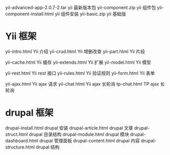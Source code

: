 yii-advanced-app-2.0.7-2.tar   yii 最新版本包
yii-component.zip              yii 组件包
yii-component-install.html     yii 组件安装
yii-basic.zip                  yii 基础版

Yii 框架
====================================================================
yii-intro.html   Yii 介绍
yii-crud.html    Yii 增删改查
yii-part.html    Yii 片段

yii-cache.html   Yii 缓存
yii-extends.html Yii 扩展
yii-model.html   Yii 模型

yii-rest.html    Yii rest 接口
yii-rules.html   Yii 验证规则
yii-form.html    Yii 表单

yii-ajax.html    Yii ajax 请求
yii-chat.html    Yii ajax 长轮询
tp-chat.html     TP ajax 长轮询

drupal 框架
====================================================================
drupal-install.html   drupal 安装
drupal-article.html   drupal 文章
drupal-struct.html    drupal 目录结构
drupal-module.html    drupal 模块
drupal-dashboard.html drupal 管理面板
drupal-content.html   drupal 内容
drupal-structure.html drupal 结构